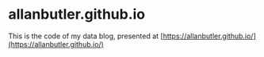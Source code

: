# allanbutler.github.io

This is the code of my data blog, presented at [https://allanbutler.github.io/](https://allanbutler.github.io/)
